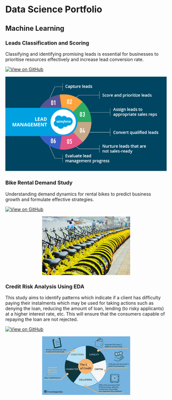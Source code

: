 # Data Science Portfolio

## Machine Learning
### Leads Classification and Scoring

Classifying and identifying promising leads is essential for businesses to prioritise resources effectively and increase lead conversion rate.

[![View on GitHub](https://img.shields.io/badge/GitHub-View_on_GitHub-blue?logo=GitHub)](https://github.com/Mrinmoy4CS/Lead_Scoring) 

<center><img src="assets/img/lead_management.png"/></center>

### Bike Rental Demand Study

Understanding demand dynamics for rental bikes to predict business growth and formulate effective strategies.

[![View on GitHub](https://img.shields.io/badge/GitHub-View_on_GitHub-blue?logo=GitHub)](https://github.com/Mrinmoy4CS/Rental_Bike_Demand_Prediction)

<center><img src="assets/img/Renatl_Bike_Demand_Study.jpg"/></center>

### Credit Risk Analysis Using EDA

This study aims to identify patterns which indicate if a client has difficulty paying their instalments which may be used for taking actions such as denying the loan, reducing the amount of loan, lending (to risky applicants) at a higher interest rate, etc. This will ensure that the consumers capable of repaying the loan are not rejected.

[![View on GitHub](https://img.shields.io/badge/GitHub-View_on_GitHub-blue?logo=GitHub)](https://github.com/Mrinmoy4CS/Credit_Risk_Analysis_EDA)

<center><img src="assets/img/Credit_Risk_Analytics.jpg"/></center>


